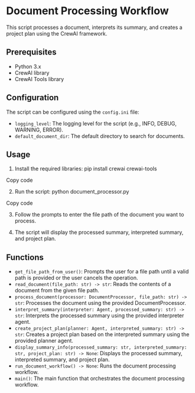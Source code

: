 # Document Processing Workflow

This script processes a document, interprets its summary, and creates a project plan using the CrewAI framework.

## Prerequisites

- Python 3.x
- CrewAI library
- CrewAI Tools library

## Configuration

The script can be configured using the `config.ini` file:

- `logging_level`: The logging level for the script (e.g., INFO, DEBUG, WARNING, ERROR).
- `default_document_dir`: The default directory to search for documents.

## Usage

1. Install the required libraries:
pip install crewai crewai-tools


Copy code

2. Run the script:
python document_processor.py


Copy code

3. Follow the prompts to enter the file path of the document you want to process.

4. The script will display the processed summary, interpreted summary, and project plan.

## Functions

- `get_file_path_from_user()`: Prompts the user for a file path until a valid path is provided or the user cancels the operation.
- `read_document(file_path: str) -> str`: Reads the contents of a document from the given file path.
- `process_document(processor: DocumentProcessor, file_path: str) -> str`: Processes the document using the provided DocumentProcessor.
- `interpret_summary(interpreter: Agent, processed_summary: str) -> str`: Interprets the processed summary using the provided interpreter agent.
- `create_project_plan(planner: Agent, interpreted_summary: str) -> str`: Creates a project plan based on the interpreted summary using the provided planner agent.
- `display_summary_info(processed_summary: str, interpreted_summary: str, project_plan: str) -> None`: Displays the processed summary, interpreted summary, and project plan.
- `run_document_workflow() -> None`: Runs the document processing workflow.
- `main()`: The main function that orchestrates the document processing workflow.